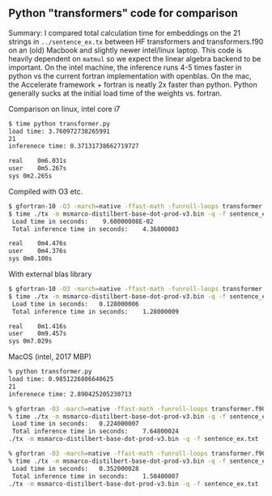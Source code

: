 ## Python "transformers" code for comparison

Summary: I compared total calculation time for embeddings on the 21 strings in `../sentence_ex.tx` between HF transformers and transformers.f90 on an (old) Macbook and slightly newer intel/linux laptop. This code is heavily dependent on `matmul` so we expect the linear algebra backend to be important. On the intel machine, the inference runs 4-5 times faster in python vs the current fortran implementation with openblas. On the mac, the Accelerate framework + fortran is neatly 2x faster than python. Python generally sucks at the initial load time of the weights vs. fortran. 


Comparison on linux, intel core i7

```bash
$ time python transformer.py 
load time: 3.760972738265991
21
inferenece time: 0.37131738662719727

real	0m6.031s
user	0m5.267s
sys	0m2.265s
```

Compiled with O3 etc.

```bash
$ gfortran-10 -O3 -march=native -ffast-math -funroll-loops transformer.f90 -o tx
$ time ./tx -m msmarco-distilbert-base-dot-prod-v3.bin -q -f sentence_ex.txt --time
 Load time in seconds:    9.60000008E-02
 Total inference time in seconds:    4.36800003    

real	0m4.476s
user	0m4.376s
sys	0m0.100s
```

With external blas library

```bash
$ gfortran-10 -O3 -march=native -ffast-math -funroll-loops transformer.f90 -fexternal-blas -lopenblas -o tx
$ time ./tx -m msmarco-distilbert-base-dot-prod-v3.bin -q -f sentence_ex.txt --time
 Load time in seconds:   0.128000006    
 Total inference time in seconds:    1.28000009    

real	0m1.416s
user	0m9.457s
sys	0m7.029s
```

MacOS (intel, 2017 MBP)

```bash
% python transformer.py
load time: 0.9851226806640625
21
inferenece time: 2.890425205230713
```

```bash
% gfortran -O3 -march=native -ffast-math -funroll-loops transformer.f90 -o tx
% time ./tx -m msmarco-distilbert-base-dot-prod-v3.bin -q -f sentence_ex.txt --time
 Load time in seconds:   0.224000007
 Total inference time in seconds:    7.64800024
./tx -m msmarco-distilbert-base-dot-prod-v3.bin -q -f sentence_ex.txt --time  7.27s user 0.25s system 94% cpu 7.976 total
```

```bash
% gfortran -O3 -march=native -ffast-math -funroll-loops transformer.f90 -fexternal-blas -framework Accelerate -o tx
% time ./tx -m msmarco-distilbert-base-dot-prod-v3.bin -q -f sentence_ex.txt --time
 Load time in seconds:   0.352000028
 Total inference time in seconds:    1.50400007
./tx -m msmarco-distilbert-base-dot-prod-v3.bin -q -f sentence_ex.txt --time  1.47s user 0.19s system 76% cpu 2.178 total
```
